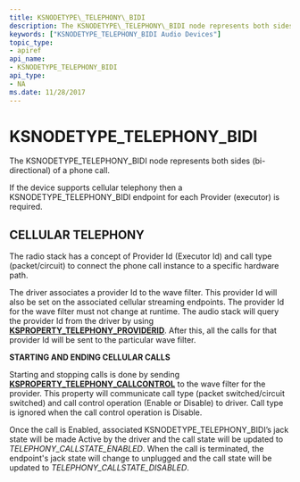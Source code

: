 ```yaml
---
title: KSNODETYPE\_TELEPHONY\_BIDI
description: The KSNODETYPE\_TELEPHONY\_BIDI node represents both sides (bi-directional) of a phone call.
keywords: ["KSNODETYPE_TELEPHONY_BIDI Audio Devices"]
topic_type:
- apiref
api_name:
- KSNODETYPE_TELEPHONY_BIDI
api_type:
- NA
ms.date: 11/28/2017
---
```


# KSNODETYPE\_TELEPHONY\_BIDI


The KSNODETYPE\_TELEPHONY\_BIDI node represents both sides (bi-directional) of a phone call.

If the device supports cellular telephony then a KSNODETYPE\_TELEPHONY\_BIDI endpoint for each Provider (executor) is required.

## <span id="CELLULAR_TELEPHONY__"></span><span id="cellular_telephony__"></span>CELLULAR TELEPHONY


The radio stack has a concept of Provider Id (Executor Id) and call type (packet/circuit) to connect the phone call instance to a specific hardware path.

The driver associates a provider Id to the wave filter. This provider Id will also be set on the associated cellular streaming endpoints. The provider Id for the wave filter must not change at runtime. The audio stack will query the provider Id from the driver by using [**KSPROPERTY\_TELEPHONY\_PROVIDERID**](ksproperty-telephony-providerid.md). After this, all the calls for that provider Id will be sent to the particular wave filter.

**STARTING AND ENDING CELLULAR CALLS**

Starting and stopping calls is done by sending [**KSPROPERTY\_TELEPHONY\_CALLCONTROL**](ksproperty-telephony-callcontrol.md) to the wave filter for the provider. This property will communicate call type (packet switched/circuit switched) and call control operation (Enable or Disable) to driver. Call type is ignored when the call control operation is Disable.

Once the call is Enabled, associated KSNODETYPE\_TELEPHONY\_BIDI’s jack state will be made Active by the driver and the call state will be updated to *TELEPHONY\_CALLSTATE\_ENABLED*. When the call is terminated, the endpoint's jack state will change to unplugged and the call state will be updated to *TELEPHONY\_CALLSTATE\_DISABLED*.

 

 





